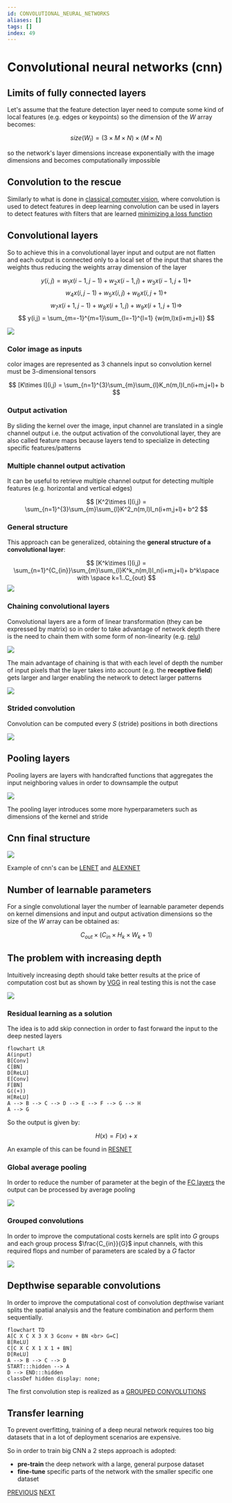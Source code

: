 ```yaml
---
id: CONVOLUTIONAL_NEURAL_NETWORKS
aliases: []
tags: []
index: 49
---
```


# Convolutional neural networks (cnn)

## Limits of fully connected layers

Let's assume that the feature detection layer need to compute some kind of local features (e.g. edges or keypoints) so the dimension of the $W$ array becomes:

$$
size(W_l)= (3\times M \times N) \times (M \times N)
$$

so the network's layer dimensions increase exponentially with the image dimensions and becomes computationally impossible

## Convolution to the rescue

Similarly to what is done in [classical computer vision](computer_vision/lte_operators.md), where convolution is used to detect features in deep learning convolution can be used in layers to detect features with filters that are learned [minimizing a loss function](creating_a_classifier.md#minimizing_the_loss_function)

## Convolutional layers

So to achieve this in a convolutional layer input and output are not flatten and each output is connected only to a local set of the input that shares the weights thus reducing the weights array dimension of the layer

$$
y(i,j) = w_1x(i-1,j-1) +w_2x(i-1,j) +w_3x(i-1,j+1)+
$$
$$
w_4x(i,j-1) +w_5x(i,j) +w_6x(i,j+1)+
$$
$$
w_7x(i+1,j-1) +w_8x(i+1,j) +w_9x(i+1,j+1) \Rightarrow
$$
$$
y(i,j) = \sum_{m=-1}^{m=1}\sum_{l=-1}^{l=1} {w(m,l)x(i+m,j+l)}
$$

![](computer_vision/Pasted_image_20240504170704.png)

### Color image as inputs

color images are represented as 3 channels input so convolution kernel must be 3-dimensional tensors

$$
[K\times I](i,j) = \sum_{n=1}^{3}\sum_{m}\sum_{l}K_n(m,l)I_n(i+m,j+l)+ b
$$

### Output activation

By sliding the kernel over the image, input channel are translated in a single channel output i.e. the output activation of the convolutional layer, they are also called feature maps because layers tend to specialize in detecting specific features/patterns

### Multiple channel output activation

It can be useful to retrieve multiple channel output for detecting multiple features (e.g. horizontal and vertical edges)

$$
[K^2\times I](i,j) = \sum_{n=1}^{3}\sum_{m}\sum_{l}K^2_n(m,l)I_n(i+m,j+l)+ b^2
$$

### General structure

This approach can be generalized, obtaining the **general structure of a convolutional layer**:

$$
[K^k\times I](i,j) = \sum_{n=1}^{C_{in}}\sum_{m}\sum_{l}K^k_n(m,l)I_n(i+m,j+l)+ b^k\space with \space k=1..C_{out}
$$
![](computer_vision/Pasted_image_20240504173105.png)

### Chaining convolutional layers

Convolutional layers are a form of linear transformation (they can be expressed by matrix) so in order to take advantage of network depth there is the need to chain them with some form of non-linearity (e.g. [relu](deep_learning_and_neural_networks.md#activation%20function))

![](computer_vision/Pasted_image_20240504173234.png)

The main advantage of chaining is that with each level of depth the number of input pixels that the layer takes into account (e.g. the **receptive field**) gets larger and larger enabling the network to detect larger patterns

![](computer_vision/Pasted_image_20240504175829.png)

### Strided convolution

Convolution can be computed every $S$ (stride) positions in both directions

![](computer_vision/Pasted_image_20240504180313.png )
## Pooling layers

Pooling layers are layers with handcrafted functions that aggregates the input neighboring values in order to downsample the output

![](computer_vision/Pasted_image_20240504180153.png)

The pooling layer introduces some more hyperparameters such as dimensions of the kernel and stride

## Cnn final structure

![](computer_vision/Pasted_image_20240504180437.png)

Example of cnn's can be [LENET](lenet.md) and [ALEXNET](computer_vision/alexnet.md)
## Number of learnable parameters

For a single convolutional layer the number of learnable parameter depends on kernel dimensions and input and output activation dimensions so the size of the $W$ array can be obtained as:

$$
C_{out} \times (C_{in} \times H_k \times W_k +1)
$$

## The problem with increasing depth

Intuitively increasing depth should take better results at the price of computation cost but as shown by [VGG](computer_vision/vgg.md) in real testing this is not the case

![](computer_vision/Pasted_image_20240504181754.png)

### Residual learning as a solution

The idea is to add skip connection in order to fast forward the input to the deep nested layers

```mermaid
flowchart LR
A(input)
B[Conv]
C[BN]
D[ReLU]
E[Conv]
F[BN]
G((+))
H[ReLU]
A --> B --> C --> D --> E --> F --> G --> H
A --> G
```

So the output is given by:

$$
H(x) = F(x)+x
$$

An example of this can be found in [RESNET](computer_vision/resnet.md)

### Global average pooling

In order to reduce the number of parameter at the begin of the [FC layers](deep_learning_and_neural_networks.md#fully%20connected%20layers) the output can be processed by average pooling

![](computer_vision/Pasted%20image%2020241001145533.png)

### Grouped convolutions

In order to improve the computational costs kernels are split into $G$ groups and each group process $\frac{C_{in}}{G}$ input channels, with this required flops and number of parameters are scaled by a $G$ factor

![](computer_vision/Pasted_image_20240505120419.png)

## Depthwise separable convolutions

In order to improve the computational cost of convolution depthwise variant splits the spatial analysis and the feature combination and perform them sequentially.


```mermaid
flowchart TD
A[C X C X 3 X 3 Gconv + BN <br> G=C]
B[ReLU]
C[C X C X 1 X 1 + BN]
D[ReLU]
A --> B --> C --> D
START:::hidden --> A
D --> END:::hidden
classDef hidden display: none;
```

The first convolution step is realized as a [GROUPED CONVOLUTIONS](#GROUPED%20CONVOLUTIONS)
## Transfer learning

To prevent overfitting, training of a deep neural network requires too big datasets that in a lot of deployment scenarios are expensive.

So in order to train big CNN a 2 steps approach is adopted:

- **pre-train** the deep network with a large, general purpose dataset
- **fine-tune** specific parts of the network with the smaller specific one dataset

[PREVIOUS](computer_vision/machine_learning_cv/deep_learning_and_neural_networks.md) [NEXT](computer_vision/machine_learning_cv/lenet.md)
